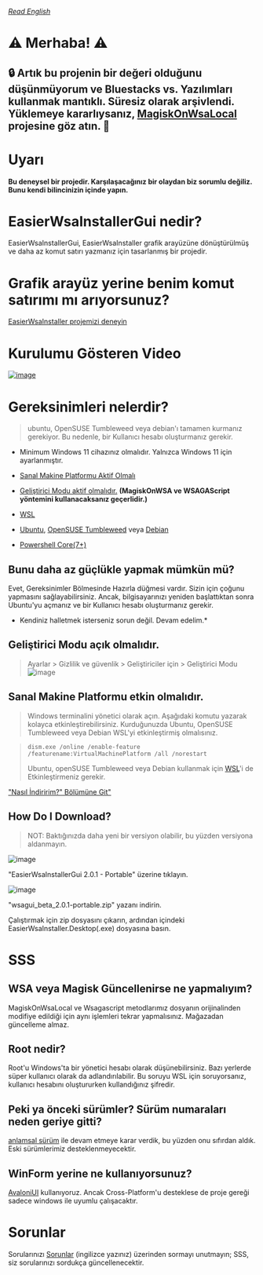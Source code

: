 [_Read English_](https://github.com/herrwinfried/EasierWsaInstallerGui/blob/alpha/README.md)

# ⚠️ Merhaba! ⚠️
## 🔒 Artık bu projenin bir değeri olduğunu düşünmüyorum ve Bluestacks vs. Yazılımları kullanmak mantıklı. Süresiz olarak arşivlendi. Yüklemeye kararlıysanız, [MagiskOnWsaLocal](https://github.com/LSPosed/MagiskOnWSALocal) projesine göz atın. 🫡

# Uyarı
**Bu deneysel bir projedir. Karşılaşacağınız bir olaydan biz sorumlu değiliz. Bunu kendi bilincinizin içinde yapın.**

# EasierWsaInstallerGui nedir?

EasierWsaInstallerGui, EasierWsaInstaller grafik arayüzüne dönüştürülmüş ve daha az komut satırı yazmanız için tasarlanmış bir projedir.

# Grafik arayüz yerine benim komut satırımı mı arıyorsunuz?
[EasierWsaInstaller projemizi deneyin](https://github.com/herrwinfried/EasierWsaInstaller#readme)

# Kurulumu Gösteren Video

[![image](https://user-images.githubusercontent.com/52379312/215544019-42c524f3-138d-42a7-a22f-dce480b8622c.png)](https://youtu.be/2FnBFpo-btE)


# Gereksinimleri nelerdir?

> ubuntu, OpenSUSE Tumbleweed veya debian'ı tamamen kurmanız gerekiyor. Bu nedenle, bir Kullanıcı hesabı oluşturmanız gerekir.

- Minimum Windows 11 cihazınız olmalıdır. Yalnızca Windows 11 için ayarlanmıştır.

- [Sanal Makine Platformu Aktif Olmalı](#virtual-machine-platform-mus-be-active)
- [Geliştirici Modu aktif olmalıdır.](#developer-mode-must-be-turned-on) **(MagiskOnWSA ve WSAGAScript yöntemini kullanacaksanız geçerlidir.)**
- [WSL](https://aka.ms/wslstorepage)
- [Ubuntu](https://www.microsoft.com/store/productId/9PDXGNCFSCZV), [OpenSUSE Tumbleweed](https://www.microsoft.com/p/opensuse-tumbleweed/9mssk2zxxn11) veya [Debian]( https://www.microsoft.com/p/debian/9msvkqc78pk6)
- [Powershell Core(7+)](https://www.microsoft.com/en-us/p/powershell/9mz1snwt0n5d)

## **Bunu daha az güçlükle yapmak mümkün mü?**
Evet, Gereksinimler Bölmesinde Hazırla düğmesi vardır. Sizin için çoğunu yapmasını sağlayabilirsiniz. Ancak, bilgisayarınızı yeniden başlattıktan sonra Ubuntu'yu açmanız ve bir Kullanıcı hesabı oluşturmanız gerekir.

* Kendiniz halletmek isterseniz sorun değil. Devam edelim.*

## Geliştirici Modu açık olmalıdır.
> Ayarlar > Gizlilik ve güvenlik > Geliştiriciler için > Geliştirici Modu
> ![image](https://user-images.githubusercontent.com/52379312/138754144-e81779ea-4c61-46c6-8860-6c39b33aab47.png)

## **Sanal Makine Platformu etkin olmalıdır.**

> Windows terminalini yönetici olarak açın. Aşağıdaki komutu yazarak kolayca etkinleştirebilirsiniz. Kurduğunuzda Ubuntu, OpenSUSE Tumbleweed veya Debian WSL'yi etkinleştirmiş olmalısınız.

> ```
> dism.exe /online /enable-feature /featurename:VirtualMachinePlatform /all /norestart
> ```
> Ubuntu, openSUSE Tumbleweed veya Debian kullanmak için [WSL](https://aka.ms/wslstorepage)'i de Etkinleştirmeniz gerekir.

["Nasıl İndiririm?" Bölümüne Git"](#how-do-i-download)

## **How Do I Download?**

> NOT: Baktığınızda daha yeni bir versiyon olabilir, bu yüzden versiyona aldanmayın.

![image](https://user-images.githubusercontent.com/52379312/193084466-a23bd4d4-8b73-43ba-83a6-5f20b7c1883e.png)


"EasierWsaInstallerGui 2.0.1 - Portable" üzerine tıklayın.

![image](https://user-images.githubusercontent.com/52379312/193084631-d4cdfe6e-e6ca-482f-9b1f-e6ac16663ddf.png)


"wsagui_beta_2.0.1-portable.zip" yazanı indirin.

Çalıştırmak için zip dosyasını çıkarın, ardından içindeki EasierWsaInstaller.Desktop(.exe) dosyasına basın.

# SSS

## WSA veya Magisk Güncellenirse ne yapmalıyım?

MagiskOnWsaLocal ve Wsagascript metodlarımız dosyanın orijinalinden modifiye edildiği için aynı işlemleri tekrar yapmalısınız. Mağazadan güncelleme almaz.

## Root nedir?

Root'u Windows'ta bir yönetici hesabı olarak düşünebilirsiniz. Bazı yerlerde süper kullanıcı olarak da adlandırılabilir. Bu soruyu WSL için soruyorsanız, kullanıcı hesabını oluştururken kullandığınız şifredir.

## Peki ya önceki sürümler? Sürüm numaraları neden geriye gitti?

[anlamsal sürüm](https://semver.org/) ile devam etmeye karar verdik, bu yüzden onu sıfırdan aldık. Eski sürümlerimiz desteklenmeyecektir.

## WinForm yerine ne kullanıyorsunuz?

[AvaloniUI](https://avaloniaui.net) kullanıyoruz. Ancak Cross-Platform'u desteklese de proje gereği sadece windows ile uyumlu çalışacaktır.

# Sorunlar
Sorularınızı [Sorunlar](https://github.com/herrwinfried/wsa-gui/issues) (ingilizce yazınız) üzerinden sormayı unutmayın; SSS, siz sorularınızı sordukça güncellenecektir.

